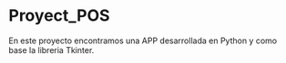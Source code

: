 # Proyect_POS
En este proyecto encontramos una APP desarrollada en Python y como base la libreria Tkinter.
